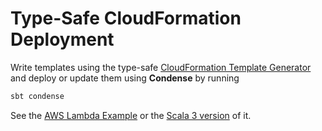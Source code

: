 # Type-Safe CloudFormation Deployment

Write templates using the type-safe [CloudFormation Template Generator](https://github.com/Bayer-Group/cloudformation-template-generator)
and deploy or update them using **Condense** by running

```bash
sbt condense
```

See the [AWS Lambda Example](https://github.com/jobial-io/scase-lambda-example) or the
[Scala 3 version](https://github.com/jobial-io/scase-lambda-example) of it.